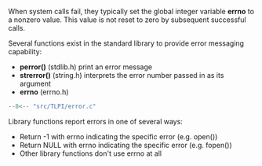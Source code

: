 When system calls fail, they typically set the global integer variable **errno** to a nonzero value.
This value is not reset to zero by subsequent successful calls.

Several functions exist in the standard library to provide error messaging capability:

- **perror()** (stdlib.h) print an error message
- **strerror()** (string.h) interprets the error number passed in as its argument
- **errno** (errno.h)

```c
--8<-- "src/TLPI/error.c"
```

Library functions report errors in one of several ways:

- Return -1 with errno indicating the specific error (e.g. open())
- Return NULL with errno indicating the specific error (e.g. fopen())
- Other library functions don't use errno at all
